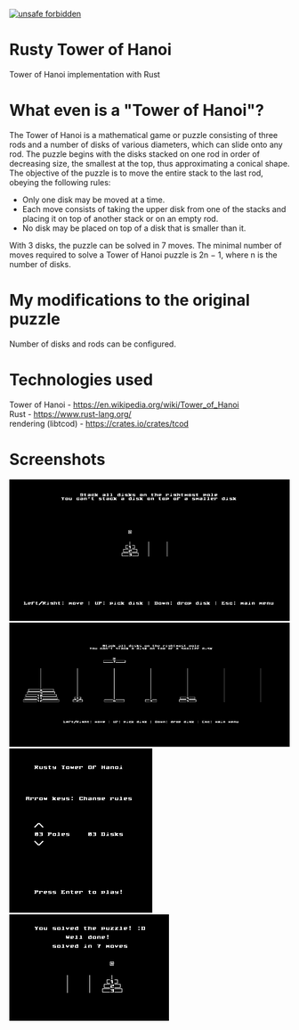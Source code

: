 [![unsafe forbidden](https://img.shields.io/badge/unsafe-forbidden-success.svg)](https://github.com/rust-secure-code/safety-dance/)

# Rusty Tower of Hanoi
Tower of Hanoi implementation with Rust

# What even is a "Tower of Hanoi"?
The Tower of Hanoi is a mathematical game or puzzle consisting of three rods and a number of disks of various diameters, which can slide onto any rod. The puzzle begins with the disks stacked on one rod in order of decreasing size, the smallest at the top, thus approximating a conical shape. The objective of the puzzle is to move the entire stack to the last rod, obeying the following rules:

- Only one disk may be moved at a time.
- Each move consists of taking the upper disk from one of the stacks and placing it on top of another stack or on an empty rod.
- No disk may be placed on top of a disk that is smaller than it.

With 3 disks, the puzzle can be solved in 7 moves. The minimal number of moves required to solve a Tower of Hanoi puzzle is 2n − 1, where n is the number of disks.

# My modifications to the original puzzle
Number of disks and rods can be configured.  

# Technologies used
Tower of Hanoi - https://en.wikipedia.org/wiki/Tower_of_Hanoi  
Rust - https://www.rust-lang.org/  
rendering (libtcod) - https://crates.io/crates/tcod  

# Screenshots
![alt text](https://github.com/paulo-granthon/rusty-tower-of-hanoi/blob/main/pics/rtoh_game1.png?raw=true)
![alt text](https://github.com/paulo-granthon/rusty-tower-of-hanoi/blob/main/pics/rtoh_game2.png?raw=true)
![alt text](https://github.com/paulo-granthon/rusty-tower-of-hanoi/blob/main/pics/rtoh_menu.png?raw=true)
![alt text](https://github.com/paulo-granthon/rusty-tower-of-hanoi/blob/main/pics/rtoh_win.png?raw=true)
